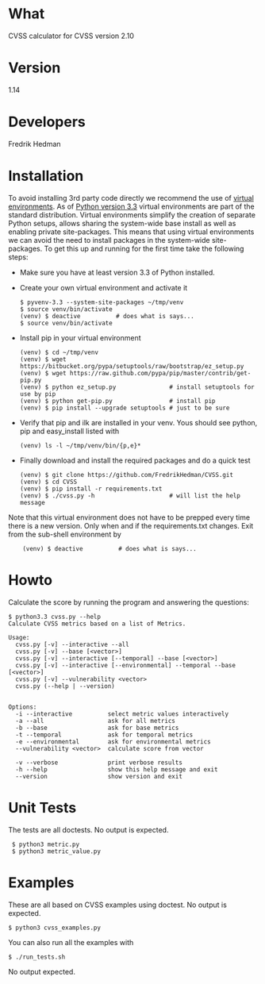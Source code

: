# What

CVSS calculator for CVSS version 2.10

# Version

1.14

# Developers

Fredrik Hedman

# Installation

To avoid installing 3rd party code directly we recommend the use of
[virtual environments](http://docs.python.org/3/library/venv.html#module-venv).
As of [Python version 3.3](http://docs.python.org/3/whatsnew/3.3.html)
virtual environments are part of the standard distribution.  Virtual
environments simplify the creation of separate Python setups, allows
sharing the system-wide base install as well as enabling private
site-packages.  This means that using virtual environments we can
avoid the need to install packages in the system-wide site-packages.
To get this up and running for the first time take the following
steps:

  * Make sure you have at least version 3.3 of Python installed.

  * Create your own virtual environment and activate it

        $ pyvenv-3.3 --system-site-packages ~/tmp/venv
        $ source venv/bin/activate
        (venv) $ deactive          # does what is says...
        $ source venv/bin/activate

  * Install pip in your virtual environment

        (venv) $ cd ~/tmp/venv
        (venv) $ wget https://bitbucket.org/pypa/setuptools/raw/bootstrap/ez_setup.py
        (venv) $ wget https://raw.github.com/pypa/pip/master/contrib/get-pip.py
        (venv) $ python ez_setup.py               # install setuptools for use by pip
        (venv) $ python get-pip.py                # install pip
        (venv) $ pip install --upgrade setuptools # just to be sure

  * Verify that pip and ilk are installed in your venv.  Yous should
    see python, pip and easy_install listed with

        (venv) ls -l ~/tmp/venv/bin/{p,e}*

  * Finally download and install the required packages and do a quick test

        (venv) $ git clone https://github.com/FredrikHedman/CVSS.git
        (venv) $ cd CVSS
        (venv) $ pip install -r requirements.txt
        (venv) $ ./cvss.py -h                     # will list the help message

Note that this virtual environment does not have to be prepped every
time there is a new version.  Only when and if the requirements.txt
changes. Exit from the sub-shell environment by

        (venv) $ deactive          # does what is says...


# Howto

Calculate the score by running the program and answering the questions:

    $ python3.3 cvss.py --help
    Calculate CVSS metrics based on a list of Metrics.

    Usage:
      cvss.py [-v] --interactive --all
      cvss.py [-v] --base [<vector>]
      cvss.py [-v] --interactive [--temporal] --base [<vector>]
      cvss.py [-v] --interactive [--environmental] --temporal --base [<vector>]
      cvss.py [-v] --vulnerability <vector>
      cvss.py (--help | --version)


    Options:
      -i --interactive          select metric values interactively
      -a --all                  ask for all metrics
      -b --base                 ask for base metrics
      -t --temporal             ask for temporal metrics
      -e --environmental        ask for environmental metrics
      --vulnerability <vector>  calculate score from vector

      -v --verbose              print verbose results
      -h --help                 show this help message and exit
      --version                 show version and exit

# Unit Tests 

The tests are all doctests.  No output is expected.

     $ python3 metric.py
     $ python3 metric_value.py

# Examples

These are all based on CVSS examples using doctest.  No output is
expected.

    $ python3 cvss_examples.py

You can also run all the examples with

    $ ./run_tests.sh

No output expected.

